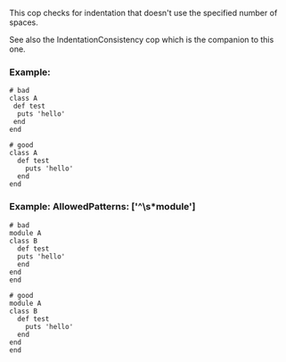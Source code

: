 This cop checks for indentation that doesn't use the specified number
of spaces.

See also the IndentationConsistency cop which is the companion to this
one.

### Example:
    # bad
    class A
     def test
      puts 'hello'
     end
    end

    # good
    class A
      def test
        puts 'hello'
      end
    end

### Example: AllowedPatterns: ['^\s*module']
    # bad
    module A
    class B
      def test
      puts 'hello'
      end
    end
    end

    # good
    module A
    class B
      def test
        puts 'hello'
      end
    end
    end